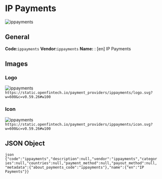 # IP Payments 
![ippayments](https://static.openfintech.io/payment_providers/ippayments/logo.svg?w=600&c=v0.59.26#w100) 
## General 
**Code:**`ippayments` 
**Vendor:**`ippayments` 
**Name:** 
:	[en] IP Payments 
## Images 
### Logo 
![ippayments](https://static.openfintech.io/payment_providers/ippayments/logo.svg?w=600&c=v0.59.26#w100) 
``` https://static.openfintech.io/payment_providers/ippayments/logo.svg?w=600&c=v0.59.26#w100 ``` 
### Icon 
![ippayments](https://static.openfintech.io/payment_providers/ippayments/icon.svg?w=600&c=v0.59.26#w100) 
``` https://static.openfintech.io/payment_providers/ippayments/icon.svg?w=600&c=v0.59.26#w100 ``` 
## JSON Object 
```json {"code":"ippayments","description":null,"vendor":"ippayments","categories":null,"countries":null,"payment_method":null,"payout_method":null,"metadata":{"about_payments_code":"ippayments"},"name":{"en":"IP Payments"}} ``` 
